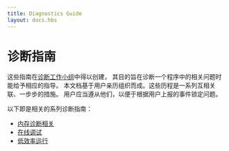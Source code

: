 ```yaml
---
title: Diagnostics Guide
layout: docs.hbs
---
```


# 诊断指南

这些指南在[诊断工作小组](https://github.com/nodejs/diagnostics)中得以创建，
其目的旨在诊断一个程序中的相关问题时能给予相应的指导。
本文档基于用户亲历组织而成。这些历程是一系列互相关联、一步步的措施。
用户应当遵从他们，以便于根据用户上报的事件锁定问题。

以下即是相关的系列诊断指南：

* [内存诊断相关](/zh-cn/docs/guides/diagnostics/memory)
* [在线调试](/zh-cn/docs/guides/diagnostics/live-debugging)
* [低效率运行](/en/docs/guides/diagnostics/poor-performance)
